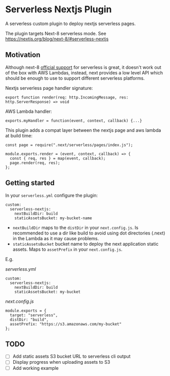 # Serverless Nextjs Plugin

A serverless custom plugin to deploy nextjs serverless pages.

The plugin targets Next-8 serverless mode. See https://nextjs.org/blog/next-8/#serverless-nextjs

## Motivation

Although next-8 [official support](https://nextjs.org/blog/next-8/#serverless-nextjs) for serverless is great, it doesn't work out of the box with AWS Lambdas, instead, next provides a low level API which should be enough to use to support different serverless platforms.

Nextjs serverless page handler signature:

`export function render(req: http.IncomingMessage, res: http.ServerResponse) => void`

AWS Lambda handler:

`exports.myHandler = function(event, context, callback) {...}`

This plugin adds a compat layer between the nextjs page and aws lambda at build time:

```
const page = require(".next/serverless/pages/index.js");

module.exports.render = (event, context, callback) => {
  const { req, res } = map(event, callback);
  page.render(req, res);
};
```

## Getting started

In your `serverless.yml` configure the plugin:

```
custom:
  serverless-nextjs:
    nextBuildDir: build
    staticAssetsBucket: my-bucket-name
```

- `nextBuildDir` maps to the `distDir` in your `next.config.js`. Is recommended to use a dir like build to avoid using dot directories (.next) in the Lambda as it may cause problems.
- `staticAssetsBucket` bucket name to deploy the next application static assets. Maps to `assetPrefix` in your `next.config.js`.

E.g.

_serverless.yml_

```
custom:
  serverless-nextjs:
    nextBuildDir: build
    staticAssetsBucket: my-bucket
```

_next.config.js_

```
module.exports = {
  target: "serverless",
  distDir: "build",
  assetPrefix: "https://s3.amazonaws.com/my-bucket"
};
```

## TODO

- [ ] Add static assets S3 bucket URL to serverless cli output
- [ ] Display progress when uploading assets to S3
- [ ] Add working example
